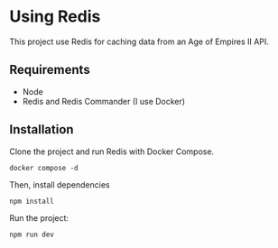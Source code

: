 # Using Redis 

This project use Redis for caching data from an Age of Empires II API.
 
## Requirements 

* Node
* Redis and Redis Commander (I use Docker)

## Installation

Clone the project and run Redis with Docker Compose.
```
docker compose -d 
```

Then, install dependencies
```
npm install
```

Run the project:
```
npm run dev
```
